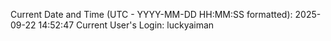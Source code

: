 Current Date and Time (UTC - YYYY-MM-DD HH:MM:SS formatted): 2025-09-22 14:52:47
Current User's Login: luckyaiman
